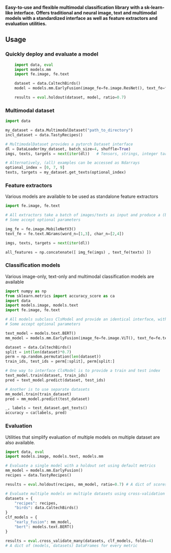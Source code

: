 **Easy-to-use and flexible multimodal classification library with a sk-learn-like interface.
Offers traditional and neural image, text and multimodal models with a standardized interface as well as feature extractors and evaluation utilities.**

## Usage

### Quickly deploy and evaluate a model

```python
    import data, eval
    import models.mm
    import fe.image, fe.text

    dataset = data.CaltechBirds()
    model = models.mm.EarlyFusion(image_fe=fe.image.ResNet(), text_fe=fe.text.SentenceBERT(), clf="svm")

    results = eval.holdout(dataset, model, ratio=0.7)
```

### Multimodal dataset

```python
import data

my_dataset = data.MultimodalDataset("path_to_directory")
incl_dataset = data.TastyRecipes()

# MultimodalDataset provides a pytorch Dataset interface
dl = DataLoader(my_dataset, batch_size=4, shuffle=True)
imgs, texts, targets = next(iter(dl))   # Tensors, strings, integer target classes

# Alternatively, (all) examples can be accessed as Ndarrays
optional_index = [0, 7, 9]
texts, targets = my_dataset.get_texts(optional_index)
```

### Feature extractors
Various models are available to be used as standalone feature extractors
```python
import fe.image, fe.text

# All extractors take a batch of images/texts as input and produce a (batch_size, dim) Ndarray of embeddings
# Some accept optional parameters

img_fe = fe.image.MobileNetV3()
text_fe = fe.text.NGrams(word_n=[1,3], char_n=[2,4])

imgs, texts, targets = next(iter(dl)) 

all_features = np.concatenate([ img_fe(imgs) , text_fe(texts) ])

```

### Classification models
Various image-only, text-only and multimodal classification models are available

```python
import numpy as np
from sklearn.metrics import accuracy_score as ca
import data
import models.image, models.text
import fe.image, fe.text

# All models subclass ClsModel and provide an identical interface, with "train" and "predict" methods
# Some accept optional parameters

text_model = models.text.BERT()
mm_model = models.mm.EarlyFusion(image_fe=fe.image.ViT(), text_fe=fe.text.TextCLIP(), clf="lr_best")

dataset = data.CaltechBirds()
split = int(len(dataset)*0.7)
perm = np.random.permutation(len(dataset))
train_ids, test_ids = perm[:split], perm[split:]

# One way to interface ClsModel is to provide a train and test index
text_model.train(dataset, train_ids)
pred = text_model.predict(dataset, test_ids)

# Another is to use separate datasets
mm_model.train(train_dataset)
pred = mm_model.predict(test_dataset)

_, labels = test_dataset.get_texts()
accuracy = ca(labels, pred)

```

### Evaluation
Utilities that simplify evaluation of multiple models on multiple dataset are also available.

```python
import data, eval
import models.image, models.text, models.mm

# Evaluate a single model with a holdout set using default metrics
mm_model = models.mm.EarlyFusion()
recipes = data.TastyRecipes()

results = eval.holdout(recipes, mm_model, ratio=0.7) # A dict of scores for every metric

# Evaluate multiple models on multiple datasets using cross-validation
datasets = {
    "recipes": recipes,
    "birds": data.CaltechBirds()
}
clf_models = {
    "early_fusion": mm_model,
    "bert": models.text.BERT()
}

results = eval.cross_validate_many(datasets, clf_models, folds=4)
# A dict of (models, datasets) DataFrames for every metric

```
